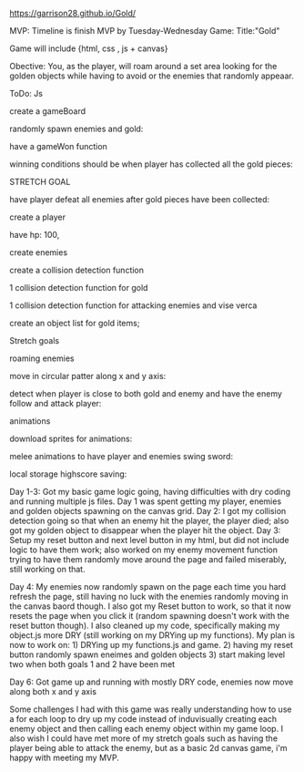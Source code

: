 https://garrison28.github.io/Gold/

MVP: Timeline is finish MVP by Tuesday-Wednesday
Game: Title:"Gold"

Game will include {html, css , js + canvas}

Obective: You, as the player, will roam around a set area looking for the golden objects while having to avoid or the enemies that randomly appeaar.

ToDo: Js 

create a gameBoard 

randomly spawn enemies and gold:

have a gameWon function 

winning conditions should be when player has collected all the gold pieces:

STRETCH GOAL 

have player defeat all enemies after gold pieces have been collected:

create a player

have hp: 100,

create enemies 

create a collision detection function

1 collision detection function for gold 

1 collision detection function for attacking enemies and vise verca 

create an object list for gold items;

Stretch goals 

roaming enemies

move in circular patter along x and y axis:

detect when player is close to both gold and enemy and have the enemy follow and attack player:

animations 

download sprites for animations:

melee animations to have player and enemies swing sword:

local storage highscore saving:

Day 1-3: Got my basic game logic going, having difficulties with dry coding and running multiple js files. Day 1 was spent getting my player, enemies and golden objects spawning on the canvas grid. 
Day 2: I got my collision detection going so that when an enemy hit the player, the player died; also got my golden object to disappear when the player hit the object.
Day 3: Setup my reset button and next level button in my html, but did not include logic to have them work; also worked on my enemy movement function trying to have them randomly move around the page and failed miserably, still working on that.

Day 4:  My enemies now randomly spawn on the page each time you hard refresh the page, still having no luck with the enemies randomly moving in the canvas baord though. I also got my Reset button to work, so that it now resets the page when you click it (random spawning doesn't work with the reset button though). I also cleaned up my code, specifically making my object.js more DRY (still working on my DRYing up my functions).
My plan is now to work on: 1) DRYing up my functions.js and game.
                           2) having my reset button randomly spawn eneimes and golden objects
                           3) start making level two when both goals 1 and 2 have been met

Day 6: Got game up and running with mostly DRY code, enemies now move along both x and y axis

Some challenges I had with this game was really understanding how to use a for each loop to dry up my code instead of induvisually creating each enemy object and then calling each enemy object within my game loop. I also wish I could have met more of my stretch goals such as having the player being able to attack the enemy, but as a basic 2d canvas game, i'm happy with meeting my MVP.
